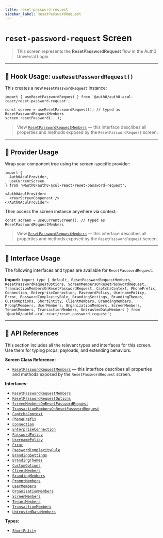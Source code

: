 ```yaml
---
title: reset-password-request
sidebar_label: ResetPasswordRequest
---
```


# `reset-password-request` Screen

> This screen represents the **ResetPasswordRequest** flow in the Auth0 Universal Login.

---

## 🔹 Hook Usage: `useResetPasswordRequest()`

This creates a new `ResetPasswordRequest` instance:

```tsx
import { useResetPasswordRequest } from '@auth0/auth0-acul-react/reset-password-request';

const screen = useResetPasswordRequest(); // typed as ResetPasswordRequestMembers
screen.resetPassword(...);
```

> View [`ResetPasswordRequestMembers`](https://auth0.github.io/universal-login/interfaces/Classes.ResetPasswordRequestMembers.html) — this interface describes all properties and methods exposed by the `ResetPasswordRequest` screen.

---

## 🔹 Provider Usage

Wrap your component tree using the screen-specific provider:

```tsx
import {
  Auth0AculProvider,
  useCurrentScreen
} from '@auth0/auth0-acul-react/reset-password-request';

<Auth0AculProvider>
  <YourScreenComponent />
</Auth0AculProvider>
```

Then access the screen instance anywhere via context:

```tsx
const screen = useCurrentScreen(); // typed as ResetPasswordRequestMembers
```

> View [`ResetPasswordRequestMembers`](https://auth0.github.io/universal-login/interfaces/Classes.ResetPasswordRequestMembers.html) — this interface describes all properties and methods exposed by the `ResetPasswordRequest` screen.

---

## 🔹 Interface Usage

The following interfaces and types are available for `ResetPasswordRequest`:

**Import:**
`import type { default, ResetPasswordRequestMembers, ResetPasswordRequestOptions, ScreenMembersOnResetPasswordRequest, TransactionMembersOnResetPasswordRequest, CaptchaContext, PhonePrefix, Connection, EnterpriseConnection, PasswordPolicy, UsernamePolicy, Error, PasswordComplexityRule, BrandingSettings, BrandingThemes, CustomOptions, ShortEntity, ClientMembers, BrandingMembers, PromptMembers, UserMembers, OrganizationMembers, ScreenMembers, TenantMembers, TransactionMembers, UntrustedDataMembers } from '@auth0/auth0-acul-react/reset-password-request';`

---

## 🔸 API References

This section includes all the relevant types and interfaces for this screen. Use them for typing props, payloads, and extending behaviors.

**Screen Class Reference:**  
- [`ResetPasswordRequestMembers`](https://auth0.github.io/universal-login/interfaces/Classes.ResetPasswordRequestMembers.html) — this interface describes all properties and methods exposed by the `ResetPasswordRequest` screen.

**Interfaces:**
- [`ResetPasswordRequestMembers`](https://auth0.github.io/universal-login/interfaces/Classes.ResetPasswordRequestMembers.html)
- [`ResetPasswordRequestOptions`](https://auth0.github.io/universal-login/interfaces/Classes.ResetPasswordRequestOptions.html)
- [`ScreenMembersOnResetPasswordRequest`](https://auth0.github.io/universal-login/interfaces/Classes.ScreenMembersOnResetPasswordRequest.html)
- [`TransactionMembersOnResetPasswordRequest`](https://auth0.github.io/universal-login/interfaces/Classes.TransactionMembersOnResetPasswordRequest.html)
- [`CaptchaContext`](https://auth0.github.io/universal-login/interfaces/Classes.CaptchaContext.html)
- [`PhonePrefix`](https://auth0.github.io/universal-login/interfaces/Classes.PhonePrefix.html)
- [`Connection`](https://auth0.github.io/universal-login/interfaces/Classes.Connection.html)
- [`EnterpriseConnection`](https://auth0.github.io/universal-login/interfaces/Classes.EnterpriseConnection.html)
- [`PasswordPolicy`](https://auth0.github.io/universal-login/interfaces/Classes.PasswordPolicy.html)
- [`UsernamePolicy`](https://auth0.github.io/universal-login/interfaces/Classes.UsernamePolicy.html)
- [`Error`](https://auth0.github.io/universal-login/interfaces/Classes.Error.html)
- [`PasswordComplexityRule`](https://auth0.github.io/universal-login/interfaces/Classes.PasswordComplexityRule.html)
- [`BrandingSettings`](https://auth0.github.io/universal-login/interfaces/Classes.BrandingSettings.html)
- [`BrandingThemes`](https://auth0.github.io/universal-login/interfaces/Classes.BrandingThemes.html)
- [`CustomOptions`](https://auth0.github.io/universal-login/interfaces/Classes.CustomOptions.html)
- [`ClientMembers`](https://auth0.github.io/universal-login/interfaces/Classes.ClientMembers.html)
- [`BrandingMembers`](https://auth0.github.io/universal-login/interfaces/Classes.BrandingMembers.html)
- [`PromptMembers`](https://auth0.github.io/universal-login/interfaces/Classes.PromptMembers.html)
- [`UserMembers`](https://auth0.github.io/universal-login/interfaces/Classes.UserMembers.html)
- [`OrganizationMembers`](https://auth0.github.io/universal-login/interfaces/Classes.OrganizationMembers.html)
- [`ScreenMembers`](https://auth0.github.io/universal-login/interfaces/Classes.ScreenMembers.html)
- [`TenantMembers`](https://auth0.github.io/universal-login/interfaces/Classes.TenantMembers.html)
- [`TransactionMembers`](https://auth0.github.io/universal-login/interfaces/Classes.TransactionMembers.html)
- [`UntrustedDataMembers`](https://auth0.github.io/universal-login/interfaces/Classes.UntrustedDataMembers.html)


**Types:**
- [`ShortEntity`](https://auth0.github.io/universal-login/types/Classes.ShortEntity.html)
